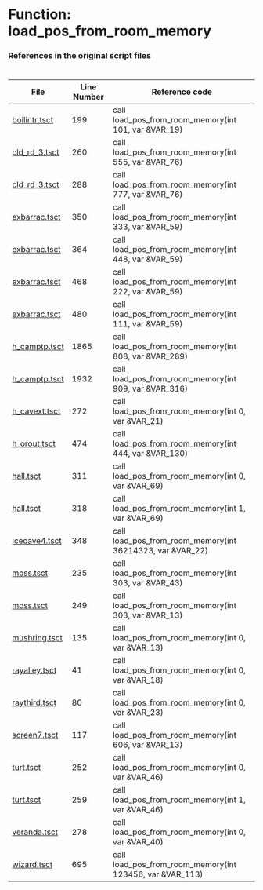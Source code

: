 # Function: load_pos_from_room_memory
### References in the original script files

#

| File | Line Number | Reference code |
| --- | --- | --- |
| [boilintr.tsct](../../../out/boilintr.tsct#L199) | 199 | call load_pos_from_room_memory(int 101, var &VAR_19) |
| [cld_rd_3.tsct](../../../out/cld_rd_3.tsct#L260) | 260 | call load_pos_from_room_memory(int 555, var &VAR_76) |
| [cld_rd_3.tsct](../../../out/cld_rd_3.tsct#L288) | 288 | call load_pos_from_room_memory(int 777, var &VAR_76) |
| [exbarrac.tsct](../../../out/exbarrac.tsct#L350) | 350 | call load_pos_from_room_memory(int 333, var &VAR_59) |
| [exbarrac.tsct](../../../out/exbarrac.tsct#L364) | 364 | call load_pos_from_room_memory(int 448, var &VAR_59) |
| [exbarrac.tsct](../../../out/exbarrac.tsct#L468) | 468 | call load_pos_from_room_memory(int 222, var &VAR_59) |
| [exbarrac.tsct](../../../out/exbarrac.tsct#L480) | 480 | call load_pos_from_room_memory(int 111, var &VAR_59) |
| [h_camptp.tsct](../../../out/h_camptp.tsct#L1865) | 1865 | call load_pos_from_room_memory(int 808, var &VAR_289) |
| [h_camptp.tsct](../../../out/h_camptp.tsct#L1932) | 1932 | call load_pos_from_room_memory(int 909, var &VAR_316) |
| [h_cavext.tsct](../../../out/h_cavext.tsct#L272) | 272 | call load_pos_from_room_memory(int 0, var &VAR_21) |
| [h_orout.tsct](../../../out/h_orout.tsct#L474) | 474 | call load_pos_from_room_memory(int 444, var &VAR_130) |
| [hall.tsct](../../../out/hall.tsct#L311) | 311 | call load_pos_from_room_memory(int 0, var &VAR_69) |
| [hall.tsct](../../../out/hall.tsct#L318) | 318 | call load_pos_from_room_memory(int 1, var &VAR_69) |
| [icecave4.tsct](../../../out/icecave4.tsct#L348) | 348 | call load_pos_from_room_memory(int 36214323, var &VAR_22) |
| [moss.tsct](../../../out/moss.tsct#L235) | 235 | call load_pos_from_room_memory(int 303, var &VAR_43) |
| [moss.tsct](../../../out/moss.tsct#L249) | 249 | call load_pos_from_room_memory(int 303, var &VAR_13) |
| [mushring.tsct](../../../out/mushring.tsct#L135) | 135 | call load_pos_from_room_memory(int 0, var &VAR_13) |
| [rayalley.tsct](../../../out/rayalley.tsct#L41) | 41 | call load_pos_from_room_memory(int 0, var &VAR_18) |
| [raythird.tsct](../../../out/raythird.tsct#L80) | 80 | call load_pos_from_room_memory(int 0, var &VAR_23) |
| [screen7.tsct](../../../out/screen7.tsct#L117) | 117 | call load_pos_from_room_memory(int 606, var &VAR_13) |
| [turt.tsct](../../../out/turt.tsct#L252) | 252 | call load_pos_from_room_memory(int 0, var &VAR_46) |
| [turt.tsct](../../../out/turt.tsct#L259) | 259 | call load_pos_from_room_memory(int 1, var &VAR_46) |
| [veranda.tsct](../../../out/veranda.tsct#L278) | 278 | call load_pos_from_room_memory(int 0, var &VAR_40) |
| [wizard.tsct](../../../out/wizard.tsct#L695) | 695 | call load_pos_from_room_memory(int 123456, var &VAR_113) |
